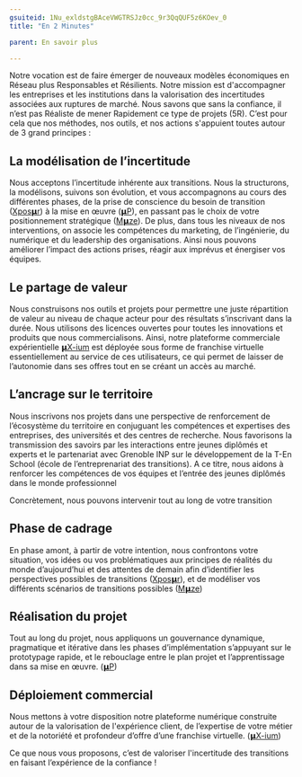 ```yaml
---
gsuiteid: 1Nu_exldstgBAceVWGTRSJz0cc_9r3QqQUF5z6KOev_0
title: "En 2 Minutes"

parent: En savoir plus

---
```


Notre vocation est de faire émerger de nouveaux modèles économiques en Réseau plus Responsables et Résilients. Notre mission est d'accompagner les entreprises et les institutions dans la valorisation des incertitudes associées aux ruptures de marché. Nous savons que sans la confiance, il n’est pas Réaliste de mener Rapidement ce type de projets (5R). C’est pour cela que nos méthodes, nos outils, et nos actions s'appuient toutes autour de 3 grand principes :

La modélisation de l’incertitude
--------------------------------

Nous acceptons l’incertitude inhérente aux transitions. Nous la structurons, la modélisons, suivons son évolution, et vous accompagnons au cours des différentes phases, de la prise de conscience du besoin de transition ([Xpos](https://www.google.com/url?q=https://aurora-5r.fr/offres/Vale/&sa=D&source=editors&ust=1618751483844000&usg=AOvVaw3sTNKN4n6Wl5YBlHMWb_o1)[𝝻r](https://www.google.com/url?q=https://aurora-5r.fr/offres/Vale/&sa=D&source=editors&ust=1618751483845000&usg=AOvVaw3qrAbcSYKdu6zc52oChvaY)) à la mise en œuvre ([𝝻P](https://www.google.com/url?q=https://aurora-5r.fr/offres/P/&sa=D&source=editors&ust=1618751483845000&usg=AOvVaw2KjS5g5z0mq9OZY0TBrJ-p)), en passant pas le choix de votre positionnement stratégique ([M](https://www.google.com/url?q=https://aurora-5r.fr/offres/Mze/&sa=D&source=editors&ust=1618751483845000&usg=AOvVaw0_mGyBTNFJYehisTXKF8Q-)[𝝻ze](https://www.google.com/url?q=https://aurora-5r.fr/offres/Mze/&sa=D&source=editors&ust=1618751483845000&usg=AOvVaw0_mGyBTNFJYehisTXKF8Q-)). De plus, dans tous les niveaux de nos interventions, on associe les compétences du marketing, de l’ingénierie, du numérique et du leadership des organisations. Ainsi nous pouvons améliorer l’impact des actions prises, réagir aux imprévus et énergiser vos équipes.

Le partage de valeur
--------------------

Nous construisons nos outils et projets pour permettre une juste répartition de valeur au niveau de chaque acteur pour des résultats s’inscrivant dans la durée. Nous utilisons des licences ouvertes pour toutes les innovations et produits que nous commercialisons. Ainsi, notre plateforme commerciale expérientielle [𝝻](https://www.google.com/url?q=https://aurora-5r.fr/offres/Xium/&sa=D&source=editors&ust=1618751483846000&usg=AOvVaw1_tzMxg3akK8p7BjV5inhc)[X-ium](https://www.google.com/url?q=https://aurora-5r.fr/offres/Xium/&sa=D&source=editors&ust=1618751483846000&usg=AOvVaw1_tzMxg3akK8p7BjV5inhc) est déployée sous forme de franchise virtuelle essentiellement au service de ces utilisateurs, ce qui permet de laisser de l’autonomie dans ses offres tout en se créant un accès au marché.

L’ancrage sur le territoire
---------------------------

Nous inscrivons nos projets dans une perspective de renforcement de l’écosystème du territoire en conjuguant les compétences et expertises des entreprises, des universités et des centres de recherche. Nous favorisons la transmission des savoirs par les interactions entre jeunes diplômés et experts et le partenariat avec Grenoble INP sur le développement de la T-En School (école de l’entreprenariat des transitions). A ce titre, nous aidons à renforcer les compétences de vos équipes et l’entrée des jeunes diplômés dans le monde professionnel

Concrètement, nous pouvons intervenir tout au long de votre transition 

Phase de cadrage
----------------

En phase amont, à partir de votre intention, nous confrontons votre situation, vos idées ou vos problématiques aux principes de réalités du monde d’aujourd’hui et des attentes de demain afin d’identifier les perspectives possibles de transitions ([Xpos𝝻r](https://www.google.com/url?q=https://aurora-5r.fr/offres/vale/&sa=D&source=editors&ust=1618751483847000&usg=AOvVaw0hAPz8_pQKUM_3tDxzTBmJ)), et de modéliser vos différents scénarios de transitions possibles ([M](https://www.google.com/url?q=https://aurora-5r.fr/offres/Mze/&sa=D&source=editors&ust=1618751483847000&usg=AOvVaw1diAXG-JkycsC9d7TmT6lj)[𝝻](https://www.google.com/url?q=https://aurora-5r.fr/offres/Mze/&sa=D&source=editors&ust=1618751483848000&usg=AOvVaw1_UdphA93bBFqgW_HehuVh)[ze](https://www.google.com/url?q=https://aurora-5r.fr/offres/Mze/&sa=D&source=editors&ust=1618751483848000&usg=AOvVaw1_UdphA93bBFqgW_HehuVh))

Réalisation du projet
---------------------

Tout au long du projet, nous appliquons un gouvernance dynamique, pragmatique et itérative dans les phases d’implémentation s’appuyant sur le prototypage rapide, et le rebouclage entre le plan projet et l’apprentissage dans sa mise en œuvre. ([𝝻](https://www.google.com/url?q=https://aurora-5r.fr/offres/P/&sa=D&source=editors&ust=1618751483848000&usg=AOvVaw0cfW5ADoLLVF81StTZ1iPi)[P](https://www.google.com/url?q=https://aurora-5r.fr/offres/P/&sa=D&source=editors&ust=1618751483849000&usg=AOvVaw30Zg0TtGfX7p-kz7zVGHv3))

Déploiement commercial
----------------------

Nous mettons à votre disposition notre plateforme numérique construite autour de la valorisation de l'expérience client, de l’expertise de votre métier et de la notoriété et profondeur d’offre d’une franchise virtuelle. ([𝝻](https://www.google.com/url?q=https://aurora-5r.fr/offres/Xium/&sa=D&source=editors&ust=1618751483849000&usg=AOvVaw0sbQ8h-V5OoqpA8-1_q5yu)[X-ium](https://www.google.com/url?q=https://aurora-5r.fr/offres/Xium/&sa=D&source=editors&ust=1618751483850000&usg=AOvVaw1cFAMXTeX1vXXzFP93vPh4))

Ce que nous vous proposons, c’est de valoriser l'incertitude des transitions en faisant l’expérience de la confiance !

